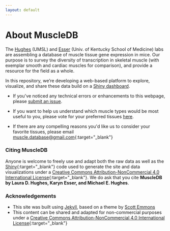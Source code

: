 ```yaml
---
layout: default
---
```



# About MuscleDB

The [Hughes](http://openwetware.org/wiki/HughesLab) (UMSL) and [Esser](http://www.uky.edu/~kaesse2/lab_web_7_2007/SMBL/) (Univ. of Kentucky School of Medicine) labs are assembling a database of muscle tissue gene expression in mice.  Our purpose is to survey the diversity of transcription in skeletal muscle (with exemplar smooth and cardiac muscles for comparison), and provide a resource for the field as a whole.  

In this repository, we’re developing a web-based platform to explore, visualize, and share these data build on a [Shiny dashboard](http://shiny.rstudio.com/).

* If you've noticed any  technical errors or enhancements to this webpage, please [submit an issue](https://github.com/flaneuse/muscle-transcriptome/issues).

* If you want to help us understand which muscle types would be most useful to you, 
please vote for your preferred tissues [here](https://docs.google.com/forms/d/1iL9V7HPm5CRekPrkrPmLciZmNWK-g09elIYLnFbV59g/viewform?usp=send_form). 

* If there are any compelling reasons you'd like us to consider your favorite tissues, 
please email [muscle.database@gmail.com](mailto:muscle.database@gmail.com){:target="_blank"} 

### Citing MuscleDB
Anyone is welcome to freely use and adapt both the raw data as well as the [Shiny](shiny.rstudio.com){:target="_blank"} code used to generate the site and data visualizations under a [Creative Commons Attribution-NonCommercial 4.0 International License](https://creativecommons.org/licenses/by-nc/2.0/){:target="_blank"}. We do ask that you cite **MuscleDB by Laura D. Hughes, Karyn Esser, and Michael E. Hughes**.


### Acknowledgements

* This site was built using <a href="http://jekyllrb.com">Jekyll</a>, based on a theme by <a href="https://github.com/scotte/jekyll-clean">Scott Emmons</a>
* This content can be shared and adapted for non-commercial purposes under a [Creative Commons Attribution-NonCommercial 4.0 International License](https://creativecommons.org/licenses/by-nc/4.0/){:target="_blank"}
